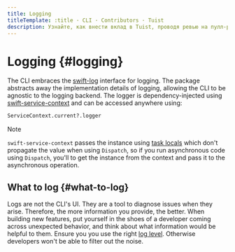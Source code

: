 ```yaml
---
title: Logging
titleTemplate: :title · CLI · Contributors · Tuist
description: Узнайте, как внести вклад в Tuist, проводя ревью на пулл-реквесты
---
```


# Logging {#logging}

The CLI embraces the [swift-log](https://github.com/apple/swift-log) interface for logging. The package abstracts away the implementation details of logging, allowing the CLI to be agnostic to the logging backend. The logger is dependency-injected using [swift-service-context](https://github.com/apple/swift-service-context) and can be accessed anywhere using:

```bash
ServiceContext.current?.logger
```

> [!NOTE]
> `swift-service-context` passes the instance using [task locals](https://developer.apple.com/documentation/swift/tasklocal) which don't propagate the value when using `Dispatch`, so if you run asynchronous code using `Dispatch`, you'll to get the instance from the context and pass it to the asynchronous operation.

## What to log {#what-to-log}

Logs are not the CLI's UI. They are a tool to diagnose issues when they arise.
Therefore, the more information you provide, the better.
When building new features, put yourself in the shoes of a developer coming across unexpected behavior, and think about what information would be helpful to them.
Ensure you you use the right [log level](https://www.swift.org/documentation/server/guides/libraries/log-levels.html). Otherwise developers won't be able to filter out the noise.
